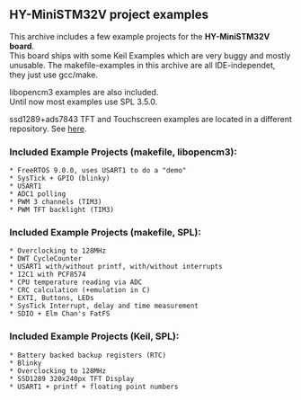 ## HY-MiniSTM32V project examples
  
This archive includes a few example projects for the **HY-MiniSTM32V board**.  
This board ships with some Keil Examples which are very buggy and mostly  
unusable.
The makefile-examples in this archive are all IDE-independet, 
they just use gcc/make.  

libopencm3 examples are also included.  
Until now most examples use SPL 3.5.0.  

ssd1289+ads7843 TFT and Touchscreen examples are located in a different  
repository. See [here](https://github.com/spacerace/ssd1289).

### Included Example Projects (makefile, libopencm3):
	* FreeRTOS 9.0.0, uses USART1 to do a "demo"
	* SysTick + GPIO (blinky)
	* USART1
	* ADC1 polling
	* PWM 3 channels (TIM3)
	* PWM TFT backlight (TIM3)
  
### Included Example Projects (makefile, SPL):  
	* Overclocking to 128MHz
	* DWT CycleCounter
	* USART1 with/without printf, with/without interrupts
	* I2C1 with PCF8574
	* CPU temperature reading via ADC
	* CRC calculation (+emulation in C)
	* EXTI, Buttons, LEDs
	* SysTick Interrupt, delay and time measurement
	* SDIO + Elm Chan's FatFS

### Included Example Projects (Keil, SPL):
	* Battery backed backup registers (RTC)
	* Blinky
	* Overclocking to 128MHz
	* SSD1289 320x240px TFT Display
	* USART1 + printf + floating point numbers

